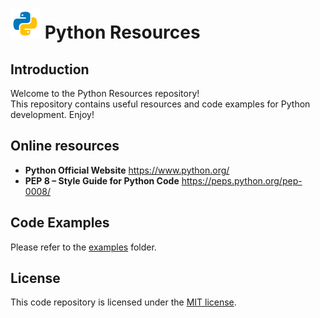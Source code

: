 # ![alt text](./media/python-logo.png?raw=true) Python Resources

## Introduction

Welcome to the Python Resources repository!  
This repository contains useful resources and code examples for Python development. Enjoy!

## Online resources
- **Python Official Website** https://www.python.org/
- **PEP 8 – Style Guide for Python Code** https://peps.python.org/pep-0008/

## Code Examples
Please refer to the [examples](./examples) folder.

## License
This code repository is licensed under the [MIT license](LICENSE).
